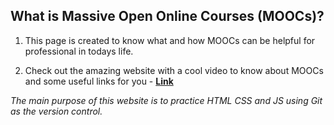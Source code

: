 ## What is Massive Open Online Courses (MOOCs)? 
1. This page is created to know what and how MOOCs can be helpful for professional in todays life.

2. Check out the amazing website with a cool video to know about MOOCs and some useful links for you - **[Link](https://mukulmilind.github.io/MOOCs/)**

*The main purpose of this website is to practice HTML CSS and JS using Git as the version control.*
